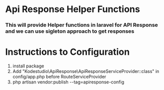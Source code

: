 # Api Response Helper Functions

### This will provide Helper functions in laravel for API Response and we can use sigleton approach to get responses

# Instructions to Configuration
1. install package
2. Add "Kodestudio\ApiResponse\ApiResponseServiceProvider::class" in config/app.php before RouteServiceProvider
3. php artisan vendor:publish --tag=apiresponse-config
